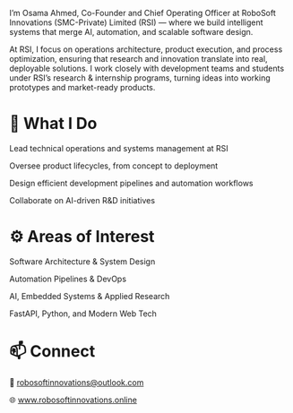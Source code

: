 I’m Osama Ahmed, Co-Founder and Chief Operating Officer at RoboSoft Innovations (SMC-Private) Limited (RSI) — where we build intelligent systems that merge AI, automation, and scalable software design.

At RSI, I focus on operations architecture, product execution, and process optimization, ensuring that research and innovation translate into real, deployable solutions. I work closely with development teams and students under RSI’s research & internship programs, turning ideas into working prototypes and market-ready products.

# 🔧 What I Do

Lead technical operations and systems management at RSI

Oversee product lifecycles, from concept to deployment

Design efficient development pipelines and automation workflows

Collaborate on AI-driven R&D initiatives

# ⚙️ Areas of Interest

Software Architecture & System Design

Automation Pipelines & DevOps

AI, Embedded Systems & Applied Research

FastAPI, Python, and Modern Web Tech

# 📫 Connect

📧 robosoftinnovations@outlook.com

🌐 www.robosoftinnovations.online
<!--
**OsamaAhmed-engr/OsamaAhmed-engr** is a ✨ _special_ ✨ repository because its `README.md` (this file) appears on your GitHub profile.

Here are some ideas to get you started:

- 🔭 I’m currently working on ...
- 🌱 I’m currently learning ...
- 👯 I’m looking to collaborate on ...
- 🤔 I’m looking for help with ...
- 💬 Ask me about ...
- 📫 How to reach me: ...
- 😄 Pronouns: ...
- ⚡ Fun fact: ...
-->
